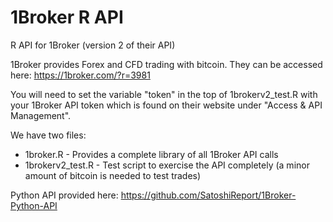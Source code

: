 # 1Broker R API
R API for 1Broker (version 2 of their API)

1Broker provides Forex and CFD trading with bitcoin.  They can be accessed here:
https://1broker.com/?r=3981

You will need to set the variable "token" in the top of 1brokerv2_test.R with your 1Broker API token which is found on their website under "Access & API Management".

We have two files:
* 1broker.R - Provides a complete library of all 1Broker API calls
* 1brokerv2_test.R - Test script to exercise the API completely (a minor amount of bitcoin is needed to test trades)

Python API provided here: https://github.com/SatoshiReport/1Broker-Python-API
